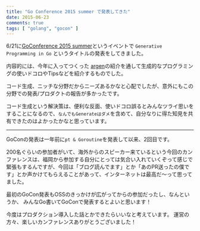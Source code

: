 ```yaml
---
title: "Go Conference 2015 summer で発表してきた"
date: 2015-06-23
comments: true
tags: [ "golang", "gocon" ]
---
```


6/21に[GoConference 2015 summer](http://gocon.connpass.com/event/14063/)というイベントで `Generative Programming in Go` というタイトルの発表をしてきました。

内容的には、今年に入ってつくった [argen](http://blog.monochromegane.com/blog/2015/03/04/argen/)の紹介を通して生成的なプログラミングの使いドコロやTipsなどを紹介するものでした。

<div style="speakerdeck">
<script async class="speakerdeck-embed" data-id="baea21c51cb9413992b74786804e9109" data-ratio="1.33333333333333" src="//speakerdeck.com/assets/embed.js"></script>
</div>

コード生成、ニッチな分野だからニーズあるかなと心配でしたが、意外にもこの分野での発表/プロダクトの報告が多かったです。

コード生成という解決策は、便利な反面、使いドコロ誤るとみんなツライ思いをすることになるので、`なんでもGenerateはダメ`を含めて、自分なりに得た知見を共有できたのはよかったかなと思っています。


---

GoConの発表は一年前に`pt & Goroutine`を発表して以来、2回目です。

200名ぐらいの参加者がいて、海外からのスピーカー来ているという今回のカンファレンスは、福岡から参加する自分にとっては気合い入れていくぞって感じで緊張もするんですが、今回は「ブログ読んでます」とか「あのPR送ったの僕です」とか声かけてもらえることがあって、インターネットは最高だ〜って思ってました。

最初のGoCon発表もOSSのきっかけが広がってからの参加だったし、なんというか、
みんなGo書いてGoConで発表するとよいと思います！

今度はプロダクション導入した話とかできたらいいなと考えています。
運営の方々、楽しいカンファレンスありがとうございました！

